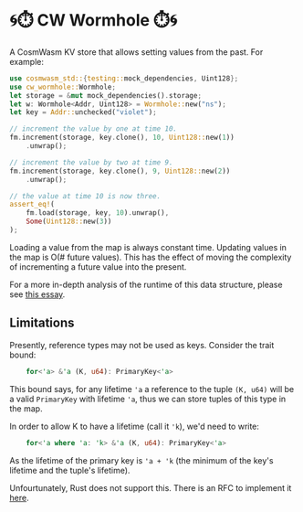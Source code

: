 # 🌀⏱️ CW Wormhole ⏱️🌀

A CosmWasm KV store that allows setting values from the past. For
example:

```rust
use cosmwasm_std::{testing::mock_dependencies, Uint128};
use cw_wormhole::Wormhole;
let storage = &mut mock_dependencies().storage;
let w: Wormhole<Addr, Uint128> = Wormhole::new("ns");
let key = Addr::unchecked("violet");

// increment the value by one at time 10.
fm.increment(storage, key.clone(), 10, Uint128::new(1))
    .unwrap();

// increment the value by two at time 9.
fm.increment(storage, key.clone(), 9, Uint128::new(2))
    .unwrap();

// the value at time 10 is now three.
assert_eq!(
    fm.load(storage, key, 10).unwrap(),
    Some(Uint128::new(3))
);
```

Loading a value from the map is always constant time. Updating values
in the map is O(# future values). This has the effect of moving the
complexity of incrementing a future value into the present.

For a more in-depth analysis of the runtime of this data structure,
please see [this
essay](https://gist.github.com/0xekez/15fab6436ed593cbd59f0bdf7ecf1f61).

## Limitations

Presently, reference types may not be used as keys. Consider the trait
bound:

```rust
    for<'a> &'a (K, u64): PrimaryKey<'a>
```

This bound says, for any lifetime `'a` a reference to the tuple `(K,
u64)` will be a valid `PrimaryKey` with lifetime `'a`, thus we can
store tuples of this type in the map.

In order to allow K to have a lifetime (call it `'k`), we'd need to
write:

```rust
    for<'a where 'a: 'k> &'a (K, u64): PrimaryKey<'a>
```

As the lifetime of the primary key is `'a + 'k` (the minimum of the
key's lifetime and the tuple's lifetime).

Unfourtunately, Rust does not support this. There is an RFC to
implement it
[here](https://github.com/tema3210/rfcs/blob/extended_hrtbs/text/3621-extended_hrtb.md).
